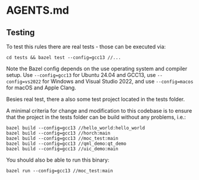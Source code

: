 # AGENTS.md

## Testing

To test this rules there are real tests - those can be executed via:

`cd tests && bazel test --config=gcc13 //...`

Note the Bazel config depends on the use operating system and compiler setup.
Use `--config=gcc13` for Ubuntu 24.04 and GCC13,
use `--config=vs2022` for Windows and Visual Studio 2022,
and use `--config=macos` for macOS and Apple Clang.

Besies real test, there a also some test project located in the tests folder.

A minimal criteria for change and modification to this codebase is to ensure that 
the project in the tests folder can be build without any problems, i.e.:


```shell
bazel build --config=gcc13 //hello_world:hello_world
bazel build --config=gcc13 //horch:main
bazel build --config=gcc13 //moc_test:main
bazel build --config=gcc13 //qml_demo:qt_demo
bazel build --config=gcc13 //uic_demo:main
```

You should also be able to run this binary:

```shell
bazel run --config=gcc13 //moc_test:main
```
